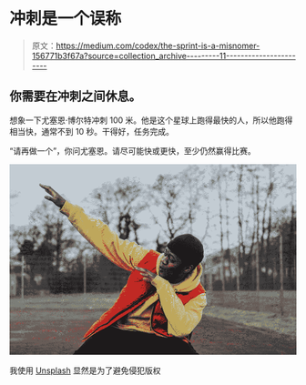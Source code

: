 # 冲刺是一个误称

> 原文：<https://medium.com/codex/the-sprint-is-a-misnomer-156771b3f67a?source=collection_archive---------11----------------------->

## 你需要在冲刺之间休息。

想象一下尤塞恩·博尔特冲刺 100 米。他是这个星球上跑得最快的人，所以他跑得相当快，通常不到 10 秒。干得好，任务完成。

“请再做一个”，你问尤塞恩。请尽可能快或更快，至少仍然赢得比赛。

![](img/9315f02ee6bd5da1534891ff15639ed2.png)

我使用 [Unsplash](https://unsplash.com/photos/4CCQyX6saEs) 显然是为了避免侵犯版权